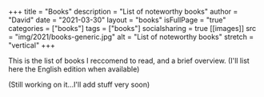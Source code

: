 +++
title = "Books"
description = "List of noteworthy books"
author = "David"
date = "2021-03-30"
layout = "books"
isFullPage = "true"
categories = ["books"]
tags = ["books"]
socialsharing = true
[[images]]
  src = "img/2021/books-generic.jpg"
  alt = "List of noteworthy books"
  stretch = "vertical"
+++

This is the list of books I reccomend to read, and a brief overview.
(I'll list here the English edition when available)

(Still working on it...I'll add stuff very soon)
</br>
